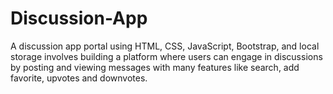 # Discussion-App
A discussion app portal using HTML, CSS, JavaScript, Bootstrap, and local storage involves building a platform where users can engage in discussions by posting and viewing messages with many features like search, add favorite, upvotes and downvotes.
